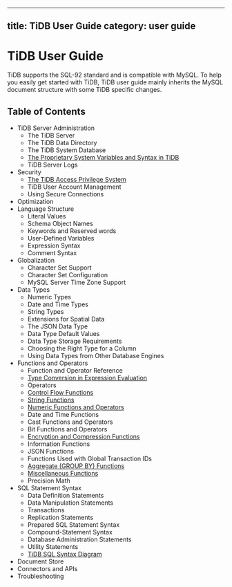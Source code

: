 
---
title: TiDB User Guide
category: user guide
---


# TiDB User Guide

TiDB supports the SQL-92 standard and is compatible with MySQL. To help you easily get started with TiDB, TiDB user guide mainly inherits the MySQL document structure with some TiDB specific changes.

## Table of Contents

+ TiDB Server Administration
	- The TiDB Server
	- The TiDB Data Directory
	- The TiDB System Database
	- [The Proprietary System Variables and Syntax in TiDB](tidb-server-administration/the-proprietary-system-variables-and-syntaxes.md)
	- TiDB Server Logs
+ Security
	- [The TiDB Access Privilege System](privilege.md)
	- TiDB User Account Management
	- Using Secure Connections
+ Optimization
+ Language Structure
    - Literal Values
    - Schema Object Names
    - Keywords and Reserved words
    - User-Defined Variables
    - Expression Syntax
    - Comment Syntax
+ Globalization
	- Character Set Support
	- Character Set Configuration
	- MySQL Server Time Zone Support
+ Data Types
	- Numeric Types
	- Date and Time Types
	- String Types
	- Extensions for Spatial Data
	- The JSON Data Type
	- Data Type Default Values
	- Data Type Storage Requirements
	- Choosing the Right Type for a Column
	- Using Data Types from Other Database Engines
+ Functions and Operators
	- Function and Operator Reference
	- [Type Conversion in Expression Evaluation](functions-and-operators/type-conversion-in-expression-evaluation.md)
	- Operators
	- [Control Flow Functions](functions-and-operators/control-flow-functions.md)
	- [String Functions](functions-and-operators/string-functions.md)
	- [Numeric Functions and Operators](functions-and-operators/numeric-functions-and-operators.md)
	- Date and Time Functions
	- Cast Functions and Operators
	- Bit Functions and Operators
	- [Encryption and Compression Functions](functions-and-operators/encryption-and-compression-functions.md)
	- Information Functions
	- JSON Functions
	- Functions Used with Global Transaction IDs
	- [Aggregate (GROUP BY) Functions](functions-and-operators/aggregate-group-by-functions.md)
	- [Miscellaneous Functions](functions-and-operators/miscellaneous-functions.md)
	- Precision Math
+ SQL Statement Syntax
	- Data Definition Statements
	- Data Manipulation Statements
	- Transactions
	- Replication Statements
	- Prepared SQL Statement Syntax
	- Compound-Statement Syntax
	- Database Administration Statements
	- Utility Statements
	- [TiDB SQL Syntax Diagram](https://pingcap.github.io/sqlgram/)
+ Document Store
+ Connectors and APIs
+ Troubleshooting
